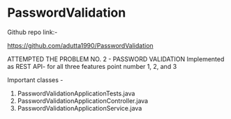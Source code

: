 # PasswordValidation

Github repo link:-

https://github.com/adutta1990/PasswordValidation

ATTEMPTED THE PROBLEM NO. 2 - PASSWORD VALIDATION
Implemented as REST API- for all three features point number 1, 2, and 3

Important classes -
1. PasswordValidationApplicationTests.java
2. PasswordValidationApplicationController.java
3. PasswordValidationApplicationService.java